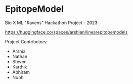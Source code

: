 # EpitopeModel
Bio X ML "Ravens" Hackathon Project - 2023

https://huggingface.co/spaces/arshian/linearepitopemodels

Project Contributors:
- Arshia
- Nathan
- Steven
- Karthik
- Abhiram
- Noah
